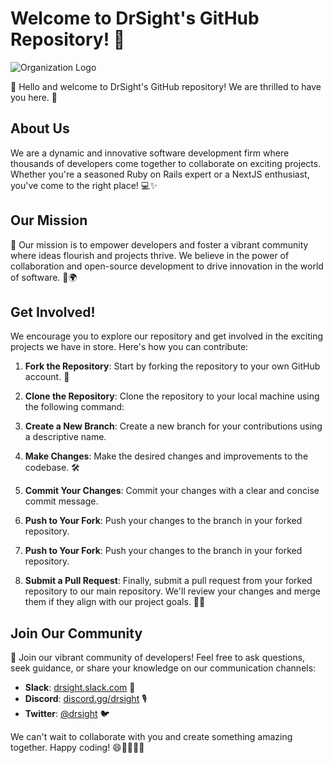 # Welcome to DrSight's GitHub Repository! 🌟

![Organization Logo](https://example.com/logo.png)

👋 Hello and welcome to DrSight's GitHub repository! We are thrilled to have you here. 🎉

## About Us

We are a dynamic and innovative software development firm where thousands of developers come together to collaborate on exciting projects. Whether you're a seasoned Ruby on Rails expert or a NextJS enthusiast, you've come to the right place! 💻✨

## Our Mission

🚀 Our mission is to empower developers and foster a vibrant community where ideas flourish and projects thrive. We believe in the power of collaboration and open-source development to drive innovation in the world of software. 🤝🌍

## Get Involved!

We encourage you to explore our repository and get involved in the exciting projects we have in store. Here's how you can contribute:

1. **Fork the Repository**: Start by forking the repository to your own GitHub account. 🍴

2. **Clone the Repository**: Clone the repository to your local machine using the following command:



3. **Create a New Branch**: Create a new branch for your contributions using a descriptive name.



4. **Make Changes**: Make the desired changes and improvements to the codebase. 🛠️

5. **Commit Your Changes**: Commit your changes with a clear and concise commit message.


6. **Push to Your Fork**: Push your changes to the branch in your forked repository.


6. **Push to Your Fork**: Push your changes to the branch in your forked repository.



7. **Submit a Pull Request**: Finally, submit a pull request from your forked repository to our main repository. We'll review your changes and merge them if they align with our project goals. 🚀🔀

## Join Our Community

💬 Join our vibrant community of developers! Feel free to ask questions, seek guidance, or share your knowledge on our communication channels:

- **Slack**: [drsight.slack.com](https://drsight.slack.com) 💬
- **Discord**: [discord.gg/drsight](https://discord.gg/drsight) 🎙️
- **Twitter**: [@drsight](https://twitter.com/drsight) 🐦

We can't wait to collaborate with you and create something amazing together. Happy coding! 😄👩‍💻👨‍💻
